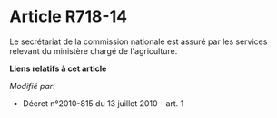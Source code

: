 # Article R718-14

Le secrétariat de la commission nationale est assuré par les services relevant du ministère chargé de l'agriculture.

**Liens relatifs à cet article**

_Modifié par_:

  - Décret n°2010-815 du 13 juillet 2010 - art. 1
